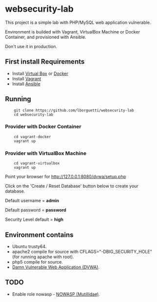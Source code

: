 # websecurity-lab

This project is a simple lab with PHP/MySQL web application vulnerable.

Environment is builded with Vagrant, VirtualBox Machine or Docker Container,
and provisioned with Ansible.

Don't use it in production.

## First install Requirements

- Install [Virtual Box][1] or [Docker][4]
- Install [Vagrant][2]
- Install [Ansible][3]

## Running

        git clone https://github.com/lborguetti/websecurity-lab
        cd websecurity-lab

### Provider with Docker Container

        cd vagrant-docker
        vagrant up

### Provider with VirtualBox Machine

        cd vagrant-virtualbox
        vagrant up


Point your browser for http://127.0.0.1:8080/dvwa/setup.php

Click on the 'Create / Reset Database' button below to create your database.

Default username = **admin**

Default password = **password**

Security Level default = **high**

## Environment contains

- Ubuntu trusty64.
- apache2 compile for source with CFLAGS="-DBIG_SECURITY_HOLE" (for running apache with root).
- php5 compile for source.
- [Damn Vulnerable Web Application (DVWA)][5].

## TODO

- Enable role nowasp - [NOWASP (Mutillidae)][6].

[1]:https://www.virtualbox.org
[2]:http://www.vagrantup.com
[3]:http://www.ansible.com
[4]:http://www.docker.io
[5]:http://www.dvwa.co.uk/
[6]:http://sourceforge.net/projects/mutillidae/
